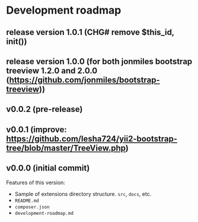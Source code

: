 # Development roadmap

## release version 1.0.1 (CHG# remove \$this_id, init())


## release version 1.0.0 (for both jonmiles bootstrap treeview 1.2.0 and 2.0.0 (https://github.com/jonmiles/bootstrap-treeview))


## v0.0.2 (pre-release)


## v0.0.1 (improve: https://github.com/lesha724/yii2-bootstrap-tree/blob/master/TreeView.php)


## v0.0.0 (initial commit)

Features of this version:

* Sample of extensions directory structure. `src`, `docs`, etc.
* `README.md`
* `composer.json`
* `development-roadmap.md`
